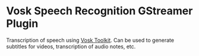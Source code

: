 Vosk Speech Recognition GStreamer Plugin
========================================

Transcription of speech using [Vosk Toolkit](https://alphacephei.com/vosk/). Can be used to generate subtitles for
videos, transcription of audio notes, etc.
